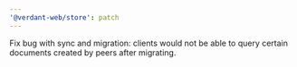 ```yaml
---
'@verdant-web/store': patch
---
```


Fix bug with sync and migration: clients would not be able to query certain documents created by peers after migrating.
